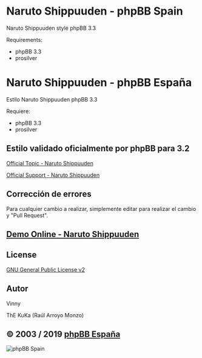 Naruto Shippuuden - phpBB Spain
=========================

Naruto Shippuuden style phpBB 3.3

Requirements:
- phpBB 3.3
- prosilver

Naruto Shippuuden - phpBB España
==========================

Estilo Naruto Shippuuden phpBB 3.3

Requiere:
- phpBB 3.3
- prosilver

## Estilo validado oficialmente por phpBB para 3.2
[Official Topic - Naruto Shippuuden](https://www.phpbb.com/community/viewtopic.php?t=2447031)

[Official Support - Naruto Shippuuden](https://www.phpbb.com/customise/db/style/naruto_shippuuden/support)

## Corrección de errores
Para cualquier cambio a realizar, simplemente editar para realizar el cambio y "Pull Request".

## [Demo Online - Naruto Shippuuden](https://www.phpbb-es.com/styles/demo/#naruto_shippuuden)

## License
[GNU General Public License v2](http://opensource.org/licenses/GPL-2.0)

## Autor
Vinny

ThE KuKa (Raúl Arroyo Monzo)

## © 2003 / 2019 [phpBB España](https://www.phpbb-es.com)

![phpBB Spain](http://www.phpbb-es.com/images/logo_new_small.png) 
